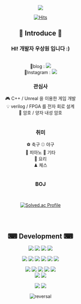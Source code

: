 <div align = "center">
  
![](https://capsule-render.vercel.app/api?type=waving&height=130&text=&fontAlign=80&fontAlignY=40&color=gradient)


[![Hits](https://hits.seeyoufarm.com/api/count/incr/badge.svg?url=https%3A%2F%2Fgithub.com%2Fyuyu0830&count_bg=%2379C83D&title_bg=%23555555&icon=&icon_color=%23E7E7E7&title=hits&edge_flat=false)](https://hits.seeyoufarm.com)

<h2>👋 Introduce 👋</h2>

<h3>HI! 개발자 우상원 입니다 :)</h3><br>
🔗blog : <a href="https://blog.naver.com/abdds1166"><img src="https://img.shields.io/badge/Blog-03C75A?style=flat&logo=Naver&logoColor=white"/></a><br>
🔗Instagram : <a href="https://www.instagram.com/nomean_id?igsh=ZjRhNDRwbGs3OG40&utm_source=qr"><img src="https://img.shields.io/badge/Instagram-E4405F?style=flat&logo=Instagram&logoColor=white"/></a>


<h3>관심사</h3>
🎮 C++ / Unreal 을 이용한 게임 개발<br>
💡 verilog / FPGA 를 전자 회로 설계<br>
🔢 암호 / 양자 내성 암호<br><br>

<h3>취미</h3>
⚽ 축구 ⚾ 야구<br>
🎹 피아노 🎸 기타<br>
🍳 요리<br>
♟ 체스<br><br>


<h3>BOJ</h3><br>

[![Solved.ac Profile](http://mazassumnida.wtf/api/v2/generate_badge?boj=yuyu0830)](https://solved.ac/yuyu0830/)

<br><br>
<h2>⌨ Development ⌨</h2>

<img src="https://img.shields.io/badge/C++-00599C?style=flat&logo=cplusplus&logoColor=white"/> <img src="https://img.shields.io/badge/Unreal 5-0E1128?style=flat&logo=unrealengine&logoColor=white"/> <img src="https://img.shields.io/badge/verilog-18BED4?style=flat&logoColor=white"/> <img src="https://img.shields.io/badge/FPGA-006600?style=flat&logoColor=white"/> 


<img src="https://img.shields.io/badge/Python-3776AB?style=flat&logo=python&logoColor=white"/> <img src="https://img.shields.io/badge/HTML-E34F26?style=flat&logo=html5&logoColor=white"/> <img src="https://img.shields.io/badge/CSS-1572B6?style=flat&logo=css3&logoColor=white"/> <img src="https://img.shields.io/badge/Javascript-F7DF1E?style=flat&logo=javascript&logoColor=white"/> <img src="https://img.shields.io/badge/Unity-FFFFFF?style=flat&logo=unity&logoColor=black"/> <img src="https://img.shields.io/badge/Csharp-512BD4?style=flat&logo=csharp&logoColor=white"/> 


<img src="https://img.shields.io/badge/VSCode-007ACC?style=flat&logo=visualstudiocode&logoColor=white"/> <img src="https://img.shields.io/badge/Visual Studio-5C2D91?style=flat&logo=visualstudio&logoColor=white"/> <img src="https://img.shields.io/badge/Rider-000000?style=flat&logo=rider&logoColor=white"/> <img src="https://img.shields.io/badge/Git-F05032?style=flat&logo=git&logoColor=white"/> <img src="https://img.shields.io/badge/Notion-000000?style=flat&logo=notion&logoColor=white"/><br>
<img src="https://img.shields.io/badge/Modelsim-071D49?style=flat&logoColor=white"/> <img src="https://img.shields.io/badge/Quartus II-40AEF0?style=flat&logoColor=white"/> 


<img src="https://img.shields.io/badge/Photoshop-31A8FF?style=flat&logo=adobephotoshop&logoColor=white"/> <img src="https://img.shields.io/badge/Illustrator-FF9A00?style=flat&logo=adobeillustrator&logoColor=white"/>


![reversal](https://capsule-render.vercel.app/api?type=waving&section=footer&height=130&text=&fontAlign=80&fontAlignY=40&color=gradient)

</div>

